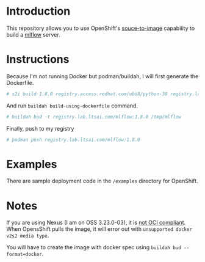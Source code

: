 Introduction
===

This repository allows you to use OpenShift's [souce-to-image](https://github.com/openshift/source-to-image) capability to build a [mlflow](https://www.mlflow.org/) server.

Instructions
===

Because I'm not running Docker but podman/buildah, I will first generate the Dockerfile. 

```bash
# s2i build 1.8.0 registry.access.redhat.com/ubi8/python-38 registry.lab.ltsai.com/mlflow:1.8.0 --as-dockerfile /tmp/mlflow/Dockerfile
```

And run `buildah build-using-dockerfile` command.
```bash
# buildah bud -t registry.lab.ltsai.com/mlflow:1.8.0 /tmp/mlflow
```

Finally, push to my registry
```bash
# podman push registry.lab.ltsai.com/mlflow:1.8.0
```

Examples
===
There are sample deployment code in the `/examples` directory for OpenShift. 

Notes
===
If you are using Nexus (I am on OSS 3.23.0-03), it is [not OCI compliant](https://issues.sonatype.org/browse/NEXUS-16947). When OpensShift pulls the image, it will error out with `unsupported docker v2s2 media type`.

You will have to create the image with docker spec using `buildah bud --format=docker`.

